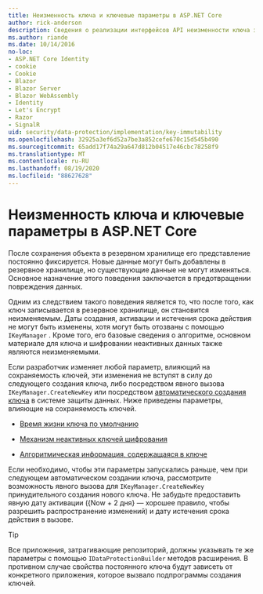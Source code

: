 ```yaml
---
title: Неизменность ключа и ключевые параметры в ASP.NET Core
author: rick-anderson
description: Сведения о реализации интерфейсов API неизменности ключа защиты данных ASP.NET Core.
ms.author: riande
ms.date: 10/14/2016
no-loc:
- ASP.NET Core Identity
- cookie
- Cookie
- Blazor
- Blazor Server
- Blazor WebAssembly
- Identity
- Let's Encrypt
- Razor
- SignalR
uid: security/data-protection/implementation/key-immutability
ms.openlocfilehash: 32925a3ef6d52a7be3a852cefe670c15d545b490
ms.sourcegitcommit: 65add17f74a29a647d812b04517e46cbc78258f9
ms.translationtype: MT
ms.contentlocale: ru-RU
ms.lasthandoff: 08/19/2020
ms.locfileid: "88627628"
---
```

# <a name="key-immutability-and-key-settings-in-aspnet-core"></a>Неизменность ключа и ключевые параметры в ASP.NET Core

После сохранения объекта в резервном хранилище его представление постоянно фиксируется. Новые данные могут быть добавлены в резервное хранилище, но существующие данные не могут изменяться. Основное назначение этого поведения заключается в предотвращении повреждения данных.

Одним из следствием такого поведения является то, что после того, как ключ записывается в резервное хранилище, он становится неизменяемым. Даты создания, активации и истечения срока действия не могут быть изменены, хотя могут быть отозваны с помощью `IKeyManager` . Кроме того, его базовые сведения о алгоритме, основном материале для ключа и шифровании неактивных данных также являются неизменяемыми.

Если разработчик изменяет любой параметр, влияющий на сохраняемость ключей, эти изменения не вступят в силу до следующего создания ключа, либо посредством явного вызова `IKeyManager.CreateNewKey` или посредством [автоматического создания ключа](xref:security/data-protection/implementation/key-management#data-protection-implementation-key-management) в системе защиты данных. Ниже приведены параметры, влияющие на сохраняемость ключей.

* [Время жизни ключа по умолчанию](xref:security/data-protection/implementation/key-management#data-protection-implementation-key-management)

* [Механизм неактивных ключей шифрования](xref:security/data-protection/implementation/key-encryption-at-rest)

* [Алгоритмическая информация, содержащаяся в ключе](xref:security/data-protection/configuration/overview#changing-algorithms-with-usecryptographicalgorithms)

Если необходимо, чтобы эти параметры запускались раньше, чем при следующем автоматическом создании ключа, рассмотрите возможность явного вызова для `IKeyManager.CreateNewKey` принудительного создания нового ключа. Не забудьте предоставить явную дату активации ({Now + 2 дня} — хорошее правило, чтобы разрешить распространение изменений) и дату истечения срока действия в вызове.

>[!TIP]
> Все приложения, затрагивающие репозиторий, должны указывать те же параметры с помощью `IDataProtectionBuilder` методов расширения. В противном случае свойства постоянного ключа будут зависеть от конкретного приложения, которое вызвало подпрограммы создания ключей.
